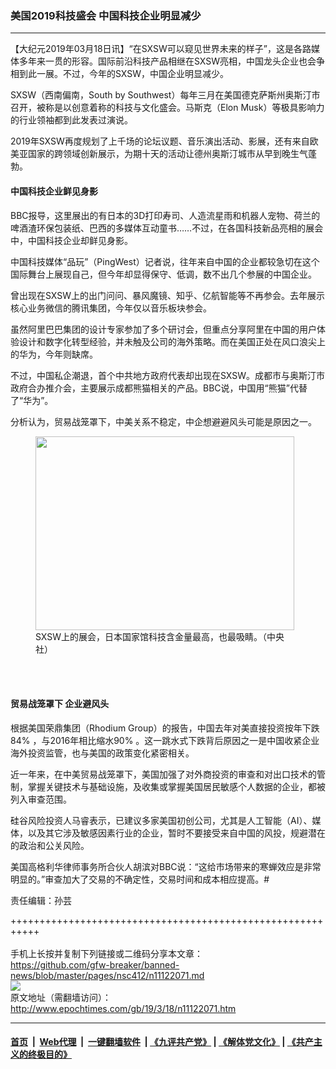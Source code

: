 ### 美国2019科技盛会 中国科技企业明显减少
------------------------

<p>
 【大纪元2019年03月18日讯】“在SXSW可以窥见世界未来的样子”，这是各路媒体多年来一贯的形容。国际前沿科技产品相继在SXSW亮相，中国龙头企业也会争相到此一展。不过，今年的SXSW，中国企业明显减少。
</p>
<p>
 SXSW（西南偏南，South by Southwest）每年三月在美国德克萨斯州奥斯汀市召开，被称是以创意着称的科技与文化盛会。马斯克（Elon Musk）等极具影响力的行业领袖都到此发表过演说。
</p>
<p>
 2019年SXSW再度规划了上千场的论坛议题、音乐演出活动、影展，还有来自欧美亚国家的跨领域创新展示，为期十天的活动让德州奥斯汀城市从早到晚生气蓬勃。
</p>
<h4>
 中国科技企业鲜见身影
</h4>
<p>
 BBC报导，这里展出的有日本的3D打印寿司、人造流星雨和机器人宠物、荷兰的啤酒渣环保包装纸、巴西的多媒体互动童书……不过，在各国科技新品亮相的展会中，中国科技企业却鲜见身影。
</p>
<p>
 中国科技媒体“品玩”（PingWest）记者说，往年来自中国的企业都较急切在这个国际舞台上展现自己，但今年却显得保守、低调，数不出几个参展的中国企业。
</p>
<p>
 曾出现在SXSW上的出门问问、暴风魔镜、知乎、亿航智能等不再参会。去年展示核心业务微信的腾讯集团，今年仅以音乐板块参会。
</p>
<p>
 虽然阿里巴巴集团的设计专家参加了多个研讨会，但重点分享阿里在中国的用户体验设计和数字化转型经验，并未触及公司的海外策略。而在美国正处在风口浪尖上的华为，今年则缺席。
</p>
<p>
 不过，中国私企潮退，首个中共地方政府代表却出现在SXSW。成都市与奥斯汀市政府合办推介会，主要展示成都熊猫相关的产品。BBC说，中国用“熊猫”代替了“华为”。
</p>
<p>
 分析认为，贸易战笼罩下，中美关系不稳定，中企想避避风头可能是原因之一。
</p>
<figure class="wp-caption aligncenter" id="attachment_11122890" style="width: 414px">
 <a href="http://i.epochtimes.com/assets/uploads/2019/03/8b88dad5432ef36a4e38db2889b1771f.jpg">
  <img alt="" class=" wp-image-11122890" height="310" src="http://i.epochtimes.com/assets/uploads/2019/03/8b88dad5432ef36a4e38db2889b1771f-600x450.jpg" width="414"/>
 </a>
 <br/><figcaption class="wp-caption-text">
  SXSW上的展会，日本国家馆科技含金量最高，也最吸睛。（中央社）
 </figcaption><br/>
</figure><br/>
<h4>
 贸易战笼罩下 企业避风头
</h4>
<p>
 根据美国荣鼎集团（Rhodium Group）的报告，中国去年对美直接投资按年下跌84% ，与2016年相比缩水90% 。这一跳水式下跌背后原因之一是中国收紧企业海外投资监管，也与美国的政策变化紧密相关。
</p>
<p>
 近一年来，在中美贸易战笼罩下，美国加强了对外商投资的审查和对出口技术的管制，掌握关键技术与基础设施，及收集或掌握美国居民敏感个人数据的企业，都被列入审查范围。
</p>
<p>
 硅谷风险投资人马睿表示，已建议多家美国初创公司，尤其是人工智能（AI）、媒体，以及其它涉及敏感因素行业的企业，暂时不要接受来自中国的风投，规避潜在的政治和公关风险。
</p>
<p>
 美国高格利华律师事务所合伙人胡滨对BBC说：“这给市场带来的寒蝉效应是非常明显的。”审查加大了交易的不确定性，交易时间和成本相应提高。#
</p>
<p>
 责任编辑：孙芸
</p>

+++++++++++++++++++++++++++++++++++++++++++++++++++++++++++<br/><br/>
手机上长按并复制下列链接或二维码分享本文章：<br/>
https://github.com/gfw-breaker/banned-news/blob/master/pages/nsc412/n11122071.md <br/>
<a href='https://github.com/gfw-breaker/banned-news/blob/master/pages/nsc412/n11122071.md'><img src='https://github.com/gfw-breaker/banned-news/blob/master/pages/nsc412/n11122071.md.png'/></a> <br/>
原文地址（需翻墙访问）：http://www.epochtimes.com/gb/19/3/18/n11122071.htm


------------------------
#### [首页](https://github.com/gfw-breaker/banned-news/blob/master/README.md) &nbsp;|&nbsp; [Web代理](https://github.com/labour-camp/helloworld) &nbsp;|&nbsp; [一键翻墙软件](https://github.com/gfw-breaker/nogfw/blob/master/README.md) &nbsp;| [《九评共产党》](https://github.com/gfw-breaker/9ping.md/blob/master/README.md#九评之一评共产党是什么) | [《解体党文化》](https://github.com/gfw-breaker/jtdwh.md/blob/master/README.md) | [《共产主义的终极目的》](https://github.com/gfw-breaker/gczydzjmd.md/blob/master/README.md)

